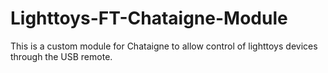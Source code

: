 # Lighttoys-FT-Chataigne-Module
This is a custom module for Chataigne to allow control of lighttoys devices through the USB remote.
